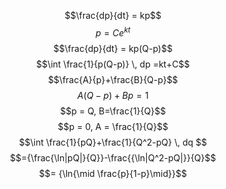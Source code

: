 $$\frac{dp}{dt} = kp$$
$$p=Ce^{kt}$$
$$\frac{dp}{dt} = kp(Q-p)$$
$$\int \frac{1}{p(Q-p)} \, dp =kt+C$$
$$\frac{A}{p}+\frac{B}{Q-p}$$
$$A(Q-p)+Bp=1$$
$$p = Q, B=\frac{1}{Q}$$
$$p = 0, A = \frac{1}{Q}$$
$$\int \frac{1}{pQ}+\frac{1}{Q^2-pQ} \, dq $$
$$={\frac{\ln|pQ|}{Q}}-\frac{{\ln|Q^2-pQ|}}{Q}$$
$$= {\ln{\mid \frac{p}{1-p}\mid}}$$